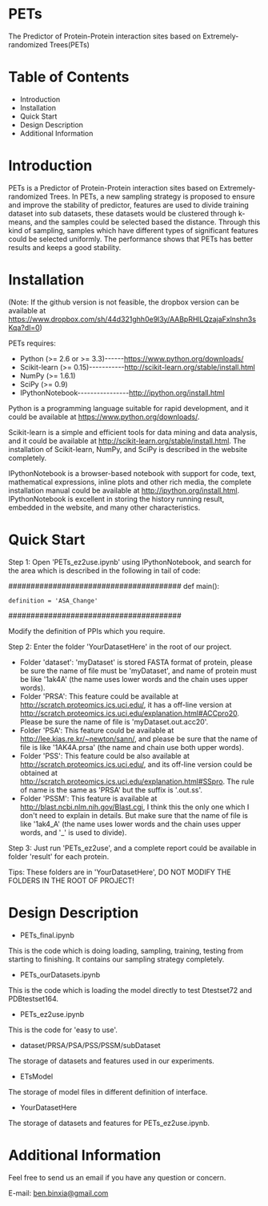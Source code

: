 PETs
====
The Predictor of Protein-Protein interaction sites based on Extremely-randomized Trees(PETs)


Table of Contents
=================

- Introduction
- Installation
- Quick Start
- Design Description
- Additional Information

Introduction
============

PETs is a Predictor of Protein-Protein interaction sites based on Extremely-randomized Trees. In PETs, a new sampling strategy is proposed to ensure and improve the stability of predictor, features are used to divide training dataset into sub datasets, these datasets would be clustered through k-means, and the samples could be selected based the distance. Through this kind of sampling, samples which have different types of significant features could be selected uniformly. The performance shows that PETs has better results and keeps a good stability.

Installation
============
(Note: If the github version is not feasible, the dropbox version can be available at  https://www.dropbox.com/sh/44d321ghh0e9l3y/AABpRHlLQzajaFxlnshn3sKqa?dl=0)

PETs requires:
- Python (>= 2.6 or >= 3.3)------https://www.python.org/downloads/
- Scikit-learn (>= 0.15)-----------http://scikit-learn.org/stable/install.html
- NumPy (>= 1.6.1)
- SciPy (>= 0.9)
- IPythonNotebook----------------http://ipython.org/install.html

Python is a programming language suitable for rapid development, and it could be available at https://www.python.org/downloads/.

Scikit-learn is a simple and efficient tools for data mining and data analysis, and it could be available at http://scikit-learn.org/stable/install.html. The installation of Scikit-learn, NumPy, and SciPy is described in the website completely.

IPythonNotebook is a browser-based notebook with support for code, text, mathematical expressions, inline plots and other rich media, the complete installation manual could be available at http://ipython.org/install.html. IPythonNotebook is excellent in storing the history running result, embedded in the website, and many other characteristics.
  
Quick Start
===========

Step 1: Open 'PETs_ez2use.ipynb' using IPythonNotebook, and search for the area which is described in the following in tail of code:

#######################################
def main():

    definition = 'ASA_Change'
#######################################

Modify the definition of PPIs which you require.

Step 2: Enter the folder 'YourDatasetHere' in the root of our project.
- Folder 'dataset': 'myDataset' is stored FASTA format of protein, please be sure the name of file must be 'myDataset', and name of protein must be like '1ak4A' (the name uses lower words and the chain uses upper words).
- Folder 'PRSA': This feature could be available at http://scratch.proteomics.ics.uci.edu/, it has a off-line version at http://scratch.proteomics.ics.uci.edu/explanation.html#ACCpro20. Please be sure the name of file is 'myDataset.out.acc20'.
- Folder 'PSA': This feature could be available at http://lee.kias.re.kr/~newton/sann/, and please be sure that the name of file is like '1AK4A.prsa' (the name and chain use both upper words).
- Folder 'PSS': This feature could be also available at http://scratch.proteomics.ics.uci.edu/, and its off-line version could be obtained at http://scratch.proteomics.ics.uci.edu/explanation.html#SSpro. The rule of name is the same as 'PRSA' but the suffix is '.out.ss'.
- Folder 'PSSM': This feature is available at http://blast.ncbi.nlm.nih.gov/Blast.cgi, I think this the only one which I don't need to explain in details. But make sure that the name of file is like '1ak4_A' (the name uses lower words and the chain uses upper words, and '_' is used to divide).

Step 3: Just run 'PETs_ez2use', and a complete report could be available in folder 'result' for each protein.

Tips: These folders are in 'YourDatasetHere', DO NOT MODIFY THE FOLDERS IN THE ROOT OF PROJECT!

Design Description
==============

- PETs_final.ipynb

This is the code which is doing loading, sampling, training, testing from starting to finishing. It contains our sampling strategy completely.
- PETs_ourDatasets.ipynb

This is the code which is loading the model directly to test Dtestset72 and PDBtestset164.
- PETs_ez2use.ipynb

This is the code for 'easy to use'.
- dataset/PRSA/PSA/PSS/PSSM/subDataset

The storage of datasets and features used in our experiments.
- ETsModel

The storage of model files in different definition of interface.
- YourDatasetHere

The storage of datasets and features for PETs_ez2use.ipynb.  

Additional Information
=================

Feel free to send us an  email if you have any question or concern.

E-mail: ben.binxia@gmail.com







